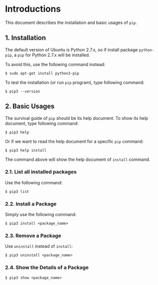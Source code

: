 # Introductions

This document describes the installation and basic usages of `pip`.

## 1. Installation

The default version of Ubuntu is Python 2.7.x, so if install package `python-pip`, a `pip` for Python 2.7.x will be installed.

To avoid this, use the following command instead:

  ```console
$ sudo apt-get install python3-pip
  ```

To test the installation (or run `pip` program), type following command:

  ```console
$ pip3 --version
  ```

## 2. Basic Usages

The survival guide of `pip` should be its help document. To show its help document, type following command:

  ```console
$ pip3 help
  ```

Or if we want to read the help document for a specific `pip` command:

  ```console
$ pip3 help install
  ```

The command above will show the help document of `install` command.

### 2.1. List all installed packages

Use the following command:

  ```console
$ pip3 list
  ```

### 2.2. Install a Package

Simply use the following command:

  ```console
$ pip3 install <package_name>
  ```

### 2.3. Remove a Package

Use `uninstall` instead of `install`:

  ```console
$ pip3 uninstall <package_name>
  ```

### 2.4. Show the Details of a Package

  ```console
$ pip3 show <package_name>
  ```
